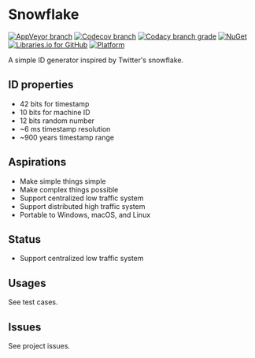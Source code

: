 # Snowflake
[![AppVeyor branch](https://img.shields.io/appveyor/ci/MiffyLiye/Snowflake/master.svg?style=flat-square)](https://ci.appveyor.com/project/MiffyLiye/snowflake/branch/master)
[![Codecov branch](https://img.shields.io/codecov/c/github/MiffyLiye/Snowflake/master.svg?style=flat-square)](https://codecov.io/gh/MiffyLiye/Snowflake)
[![Codacy branch grade](https://img.shields.io/codacy/grade/8568d054474f48aca7c900aa099ab4ac/master.svg?style=flat-square)](https://www.codacy.com/app/miffyliye/Snowflake?utm_source=github.com&amp;utm_medium=referral&amp;utm_content=MiffyLiye/Snowflake&amp;utm_campaign=Badge_Grade)
[![NuGet](https://img.shields.io/nuget/v/MiffyLiye.Snowflake.svg?style=flat-square)](https://www.nuget.org/packages/MiffyLiye.Snowflake/)
[![Libraries.io for GitHub](https://img.shields.io/librariesio/github/MiffyLiye/Snowflake.svg?style=flat-square)](https://libraries.io/github/MiffyLiye/Snowflake)
[![Platform](http://img.shields.io/badge/platform-Windows%20%7C%20macOS%20%7C%20Linux-blue.svg?style=flat-square)](http://www.microsoft.com/net/core/platform)

A simple ID generator inspired by Twitter's snowflake.

## ID properties
* 42 bits for timestamp
* 10 bits for machine ID
* 12 bits random number
* ~6 ms timestamp resolution
* ~900 years timestamp range

## Aspirations
* Make simple things simple
* Make complex things possible
* Support centralized low traffic system
* Support distributed high traffic system
* Portable to Windows, macOS, and Linux

## Status
* Support centralized low traffic system

## Usages
See test cases.

## Issues
See project issues.
